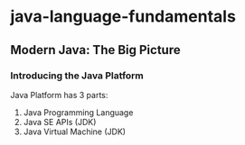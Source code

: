# java-language-fundamentals
## Modern Java: The Big Picture
### Introducing the Java Platform
Java Platform has 3 parts:
1. Java Programming Language
2. Java SE APIs (JDK)
3. Java Virtual Machine (JDK)
